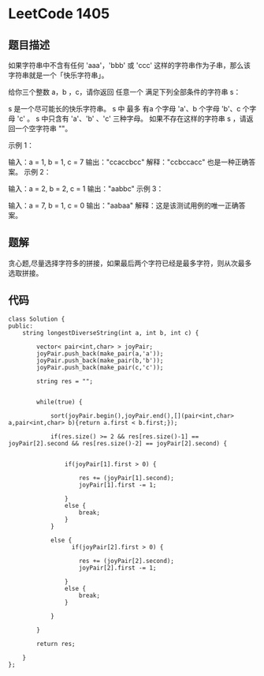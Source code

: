 # LeetCode 1405

## 题目描述
如果字符串中不含有任何 'aaa'，'bbb' 或 'ccc' 这样的字符串作为子串，那么该字符串就是一个「快乐字符串」。

给你三个整数 a，b ，c，请你返回 任意一个 满足下列全部条件的字符串 s：

s 是一个尽可能长的快乐字符串。
s 中 最多 有a 个字母 'a'、b 个字母 'b'、c 个字母 'c' 。
s 中只含有 'a'、'b' 、'c' 三种字母。
如果不存在这样的字符串 s ，请返回一个空字符串 ""。

示例 1：

输入：a = 1, b = 1, c = 7
输出："ccaccbcc"
解释："ccbccacc" 也是一种正确答案。
示例 2：

输入：a = 2, b = 2, c = 1
输出："aabbc"
示例 3：

输入：a = 7, b = 1, c = 0
输出："aabaa"
解释：这是该测试用例的唯一正确答案。

## 题解
贪心题,尽量选择字符多的拼接，如果最后两个字符已经是最多字符，则从次最多选取拼接。

## 代码

```
class Solution {
public:
    string longestDiverseString(int a, int b, int c) {
        
        vector< pair<int,char> > joyPair;
        joyPair.push_back(make_pair(a,'a'));
        joyPair.push_back(make_pair(b,'b'));
        joyPair.push_back(make_pair(c,'c'));
        
        string res = "";
        
        
        while(true) {
            
            sort(joyPair.begin(),joyPair.end(),[](pair<int,char> a,pair<int,char> b){return a.first < b.first;});
            
            if(res.size() >= 2 && res[res.size()-1] == joyPair[2].second && res[res.size()-2] == joyPair[2].second) {
                
                
                if(joyPair[1].first > 0) {
                    
                    res += (joyPair[1].second);
                    joyPair[1].first -= 1; 
                    
                }
                else {
                    break;
                }
            }
            
            else {
                  if(joyPair[2].first > 0) {
                    
                    res += (joyPair[2].second);
                    joyPair[2].first -= 1; 
                    
                }
                else {
                    break;
                }
                
            }
            
        }
        
        return res;
        
    }
};
```